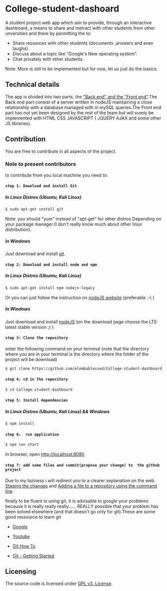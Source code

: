 # College-student-dashoard
A student project web app which aim to provide, through an interactive dashboard, a means to share and inetract with other students from other unversities and there by permitting the to:

- Share resources with other students (documents ,answers and even laughs).
- Discuss about a topic like "Google's New operating system".
- Chat privately with other students.

Note: More is still to be implemented but for now, let us just do the basics.

## Technical details

The app is divided into two parts, the ["Back end" and the "Front end"](https://en.wikipedia.org/wiki/Front_and_back_ends).The Back end part consist of a server written in nodeJS maintaining a close relationship with a database managed with in mySQL queries.The Front end part has not yet been designed by the rest of the team but will surely be implemented with HTML CSS JAVASCRIPT ( JQUERY AJAX and some other JS libraries).


## Contribution

You are free to contribute in all aspects of the project.

### Note to present contributors

to contribute from you local machine you need to:

#### `step 1: Download and install Git`

##### In Linux Distros (Ubuntu, Kali Linux)

```bash
$ sudo apt-get install git 
 ```
 Note: you should "yum" instead of "apt-get" for other distros.Depending on your package manager.(I don't really know much about other linux distribution).
 
##### In Windows 
 
Just download and install [git](https://git-scm.com/download/win).
 
 

#### `step 2: Download and install node and npm`

##### In Linux Distros (Ubuntu, Kali Linux)

```bash
$ sudo apt-get install npm nodejs-legacy
 ```
 Or you can just follow the instruction on [nodeJS website](https://nodejs.org/en/download/package-manager/) (preferable :-\ )
 
 
##### In Windows 
 
Just download and install [nodeJS](https://nodejs.org/en/) (on the download page choose the LTS latest stable version ;) ).

 
 #### `step 3: Clone the repository`

enter the following command on your terminal (note that the directory where you are in your terminal is the directory where the folder of the project will be download)

```bash
$ git clone https://github.com/elombablessed/College-student-dashboard.git
 ```
 
  
 
 #### `step 4: cd in the repository`

```bash
$ cd College-student-dashboard
```

 #### `step 5: Install dependencies`

##### In Linux Distros (Ubuntu, Kali Linux) && Windows

```bash
$ npm install
``` 



#### `step 6:  run application`

```bash
$ npm run start
```
In browser, open [http://localhost:8080](http://localhost:8080)



#### `step 7: add some files and commit(propose your change) to  the github project`

Due to  my laziness i will redirect you to a clearer explanation on the web. [Staging the changes](https://githowto.com/staging_changes) and [Adding a file to a repository using the command line](https://help.github.com/articles/adding-a-file-to-a-repository-using-the-command-line/).

finally to be fluent in using git, it is advisable to google your problems because it is really really really...... REALLY possible that your problem has been solved elsewhere (and that doesn't go only for git).These are some good ressource to learn git

-  [Google](https://www.google.com)

-  [Youtube](https://www.youtube.com)

-  [Git How To](https://githowto.com/)

-  [Git - Getting Started](https://git-scm.com/book/en/v2/Getting-Started-First-Time-Git-Setup)


## Licensing

The source code is licensed under [GPL v3. License](/LICENSE).
